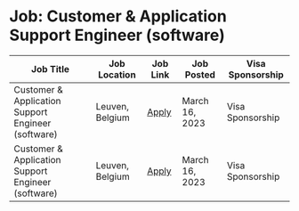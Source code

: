 # Job: Customer & Application Support Engineer (software)

| Job Title | Job Location | Job Link | Job Posted | Visa Sponsorship |
| --- | --- | --- | --- | --- |
| Customer & Application Support Engineer (software) | Leuven, Belgium | [Apply](https://nxp.wd3.myworkdayjobs.com/careers/job/Leuven/Customer---Application-Support-Engineer--software-_R-10037234-1) | March 16, 2023 | Visa Sponsorship |
| Customer & Application Support Engineer (software) | Leuven, Belgium | [Apply](https://nxp.wd3.myworkdayjobs.com/careers/job/Leuven/Customer---Application-Support-Engineer--software-_R-10037234-1) | March 16, 2023 | Visa Sponsorship |
